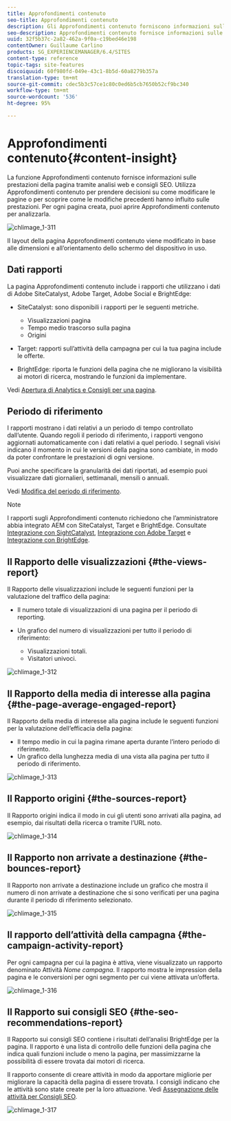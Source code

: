 ```yaml
---
title: Approfondimenti contenuto
seo-title: Approfondimenti contenuto
description: Gli Approfondimenti contenuto forniscono informazioni sulle prestazioni della pagina mediante l’analisi del web e dei consigli SEO
seo-description: Approfondimenti contenuto fornisce informazioni sulle prestazioni delle pagine utilizzando l'analisi Web e la raccomandazione SEO
uuid: 32f5b37c-2a82-462a-9f0a-c19bed46e198
contentOwner: Guillaume Carlino
products: SG_EXPERIENCEMANAGER/6.4/SITES
content-type: reference
topic-tags: site-features
discoiquuid: 60f980fd-049e-43c1-8b5d-60a8279b357a
translation-type: tm+mt
source-git-commit: cdec5b3c57ce1c80c0ed6b5cb7650b52cf9bc340
workflow-type: tm+mt
source-wordcount: '536'
ht-degree: 95%

---
```



# Approfondimenti contenuto{#content-insight}

La funzione Approfondimenti contenuto fornisce informazioni sulle prestazioni della pagina tramite analisi web e consigli SEO. Utilizza Approfondimenti contenuto per prendere decisioni su come modificare le pagine o per scoprire come le modifiche precedenti hanno influito sulle prestazioni. Per ogni pagina creata, puoi aprire Approfondimenti contenuto per analizzarla.

![chlimage_1-311](assets/chlimage_1-311.png)

Il layout della pagina Approfondimenti contenuto viene modificato in base alle dimensioni e all’orientamento dello schermo del dispositivo in uso.

## Dati rapporti

La pagina Approfondimenti contenuto include i rapporti che utilizzano i dati di Adobe SiteCatalyst, Adobe Target, Adobe Social e BrightEdge:

* SiteCatalyst: sono disponibili i rapporti per le seguenti metriche.

   * Visualizzazioni pagina
   * Tempo medio trascorso sulla pagina
   * Origini

* Target: rapporti sull’attività della campagna per cui la tua pagina include le offerte.
* BrightEdge: riporta le funzioni della pagina che ne migliorano la visibilità ai motori di ricerca, mostrando le funzioni da implementare.

Vedi [Apertura di Analytics e Consigli per una pagina](/help/sites-authoring/ci-analyze.md#opening-analytics-and-recommendations-for-a-page).

## Periodo di riferimento

I rapporti mostrano i dati relativi a un periodo di tempo controllato dall’utente. Quando regoli il periodo di riferimento, i rapporti vengono aggiornati automaticamente con i dati relativi a quel periodo. I segnali visivi indicano il momento in cui le versioni della pagina sono cambiate, in modo da poter confrontare le prestazioni di ogni versione.

Puoi anche specificare la granularità dei dati riportati, ad esempio puoi visualizzare dati giornalieri, settimanali, mensili o annuali.

Vedi [Modifica del periodo di riferimento](/help/sites-authoring/ci-analyze.md#changing-the-reporting-period).

>[!NOTE]
>
>I rapporti sugli Approfondimenti contenuto richiedono che l’amministratore abbia integrato AEM con SiteCatalyst, Target e BrightEdge. Consultate [Integrazione con SightCatalyst](/help/sites-administering/adobeanalytics.md), [Integrazione con  Adobe Target](/help/sites-administering/target.md) e [Integrazione con BrightEdge](/help/sites-administering/brightedge.md).

## Il Rapporto delle visualizzazioni {#the-views-report}

Il Rapporto delle visualizzazioni include le seguenti funzioni per la valutazione del traffico della pagina:

* Il numero totale di visualizzazioni di una pagina per il periodo di reporting.
* Un grafico del numero di visualizzazioni per tutto il periodo di riferimento:

   * Visualizzazioni totali.
   * Visitatori univoci.

![chlimage_1-312](assets/chlimage_1-312.png)

## Il Rapporto della media di interesse alla pagina {#the-page-average-engaged-report}

Il Rapporto della media di interesse alla pagina include le seguenti funzioni per la valutazione dell’efficacia della pagina:

* Il tempo medio in cui la pagina rimane aperta durante l’intero periodo di riferimento.
* Un grafico della lunghezza media di una vista alla pagina per tutto il periodo di riferimento.

![chlimage_1-313](assets/chlimage_1-313.png)

## Il Rapporto origini {#the-sources-report}

Il Rapporto origini indica il modo in cui gli utenti sono arrivati alla pagina, ad esempio, dai risultati della ricerca o tramite l’URL noto.

![chlimage_1-314](assets/chlimage_1-314.png)

## Il Rapporto non arrivate a destinazione {#the-bounces-report}

Il Rapporto non arrivate a destinazione include un grafico che mostra il numero di non arrivate a destinazione che si sono verificati per una pagina durante il periodo di riferimento selezionato.

![chlimage_1-315](assets/chlimage_1-315.png)

## Il rapporto dell’attività della campagna {#the-campaign-activity-report}

Per ogni campagna per cui la pagina è attiva, viene visualizzato un rapporto denominato Attività *Nome campagna*. Il rapporto mostra le impression della pagina e le conversioni per ogni segmento per cui viene attivata un’offerta.

![chlimage_1-316](assets/chlimage_1-316.png)

## Il Rapporto sui consigli SEO {#the-seo-recommendations-report}

Il Rapporto sui consigli SEO contiene i risultati dell’analisi BrightEdge per la pagina. Il rapporto è una lista di controllo delle funzioni della pagina che indica quali funzioni include o meno la pagina, per massimizzarne la possibilità di essere trovata dai motori di ricerca.

Il rapporto consente di creare attività in modo da apportare migliorie per migliorare la capacità della pagina di essere trovata. I consigli indicano che le attività sono state create per la loro attuazione. Vedi [Assegnazione delle attività per Consigli SEO](/help/sites-authoring/ci-analyze.md#assigning-tasks-for-seo-recommendations).

![chlimage_1-317](assets/chlimage_1-317.png)

